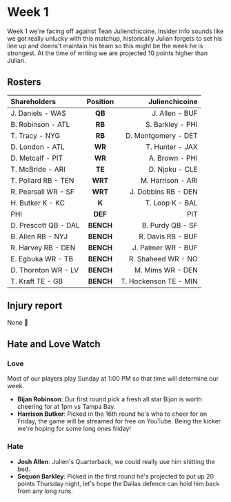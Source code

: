 # Week 1

Week 1 we're facing off against Tean Julienchicoine. Insider info sounds like we got really unlucky with this matchup, historically Julian forgets to set his line up and doens't maintain his team so this might be the week he is strongest. At the time of writing we are projected 10 points higher than Julian.

## Rosters

| **Shareholders**     | **Position** |    **Julienchicoine** |
| :------------------- | :----------: | --------------------: |
| J. Daniels - WAS     |    **QB**    |        J. Allen - BUF |
| B. Robinson - ATL    |    **RB**    |      S. Barkley - PHI |
| T. Tracy - NYG       |    **RB**    |   D. Montgomery - DET |
| D. London - ATL      |    **WR**    |       T. Hunter - JAX |
| D. Metcalf - PIT     |    **WR**    |        A. Brown - PHI |
| T. McBride - ARI     |    **TE**    |        D. Njoku - CLE |
| T. Pollard RB - TEN  |   **WRT**    |     M. Harrison - ARI |
| R. Pearsall WR - SF  |   **WRT**    |   J. Dobbins RB - DEN |
| H. Butker K - KC     |    **K**     |       T. Loop K - BAL |
| PHI                  |   **DEF**    |                   PIT |
| D. Prescott QB - DAL |  **BENCH**   |      B. Purdy QB - SF |
| B. Allen RB - NYJ    |  **BENCH**   |     R. Davis RB - BUF |
| R. Harvey RB - DEN   |  **BENCH**   |    J. Palmer WR - BUF |
| E. Egbuka WR - TB    |  **BENCH**   |    R. Shaheed WR - NO |
| D. Thornton WR - LV  |  **BENCH**   |      M. Mims WR - DEN |
| T. Kraft TE - GB     |  **BENCH**   | T. Hockenson TE - MIN |

## Injury report

None :partying_face:

## Hate and Love Watch

### Love

Most of our players play Sunday at 1:00 PM so that time will determine our week.

-   **Bijan Robinson**: Our first round pick a fresh all star Bijon is worth cheering for at 1pm vs Tampa Bay.
-   **Harrison Butker**: Picked in the 16th round he's who to cheer for on Friday, the game will be streamed for free on YouTube. Being the kicker we're hoping for some long ones friday!

### Hate

-   **Josh Allen**: Julien's Quarterback, we could really use him shitting the bed.
-   **Sequon Barkley**: Picked in the first round he's projected to put up 20 points Thursday night, let's hope the Dallas defence can hold him back from any long runs.
